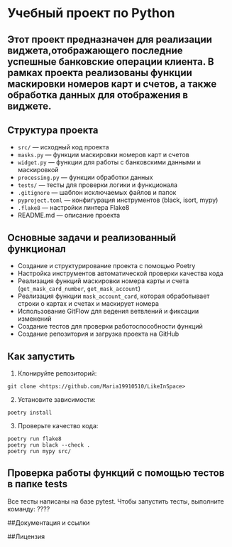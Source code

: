 # Учебный проект по Python

## Этот проект предназначен для реализации виджета,отображающего последние успешные банковские операции клиента. В рамках проекта реализованы функции маскировки номеров карт и счетов, а также обработка данных для отображения в виджете.

## Структура проекта
- `src/` — исходный код проекта
- `masks.py` — функции маскировки номеров карт и счетов
- `widget.py` — функции для работы с банковскими данными и маскировкой
- `processing.py` — функции обработки данных
- `tests/` — тесты для проверки логики и функционала
- `.gitignore` — шаблон исключаемых файлов и папок
- `pyproject.toml` — конфигурация инструментов (black, isort, mypy)
- `.flake8` — настройки линтера Flake8
- README.md — описание проекта

## Основные задачи и реализованный функционал
- Создание и структурирование проекта с помощью Poetry
- Настройка инструментов автоматической проверки качества кода
- Реализация функций маскировки номера карты и счета (`get_mask_card_number`, `get_mask_account`)
- Реализация функции `mask_account_card`, которая обработывает строки о картах и счетах и маскирует номера
- Использование GitFlow для ведения ветвлений и фиксации изменений
- Создание тестов для проверки работоспособности функций
- Создание репозитория и загрузка проекта на GitHub

## Как запустить
1. Клонируйте репозиторий:
```
git clone <https://github.com/Maria19910510/LikeInSpace> 
```

2. Установите зависимости:
```
poetry install
```

3. Проверьте качество кода:
```
poetry run flake8
poetry run black --check .
poetry run mypy src/
```

## Проверка работы функций с помощью тестов в папке tests
Все тесты написаны на базе pytest. Чтобы запустить тесты, выполните команду:
????

##Документация и ссылки

##Лицензия
